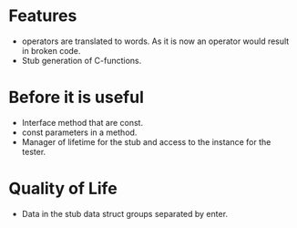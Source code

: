 # Features
 - operators are translated to words. As it is now an operator would result in broken code.
 - Stub generation of C-functions.

# Before it is useful
 - Interface method that are const.
 - const parameters in a method.
 - Manager of lifetime for the stub and access to the instance for the tester.

# Quality of Life
 - Data in the stub data struct groups separated by enter.
